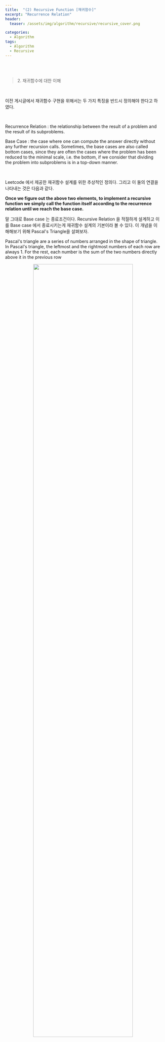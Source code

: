 ```yaml
---
title:  "(2) Recursive Function [재귀함수]"
excerpt: "Recurrence Relation"
header:
  teaser: /assets/img/algorithm/recursive/recursive_cover.png

categories:
  - Algorithm
tags:
  - Algorithm
  - Recursive
---
```

<br><br>

> <subtitle> 2. 재귀함수에 대한 이해 </subtitle>
<br>
<p>이전 게시글에서 재귀함수 구현을 위해서는 두 가지 특징을 반드시 정의해야 한다고 하였다.</p>
<br>
<p><point>Recurrence Relation</point> : the relationship between the result of a problem and the result of its subproblems.</p>
<p><point>Base Case</point> : the case where one can compute the answer directly without any further recursion calls. Sometimes, the base cases are also called bottom cases, since they are often the cases where the problem has been reduced to the minimal scale, i.e. the bottom, if we consider that dividing the problem into subproblems is in a top-down manner.</p>

<br>
<p>Leetcode 에서 제공한 재귀함수 설계를 위한 추상적인 정의다. 그리고 이 둘의 연결을 나타내는 것은 다음과 같다. </p>

**Once we figure out the above two elements, to implement a recursive function we simply call the function itself according to the recurrence relation until we reach the base case.**

<p>말 그대로 Base case 는 종료조건이다. Recursive Relation 을 적절하게 설계하고 이를 Base case 에서 종료시키는게 재귀함수 설계의 기본이라 볼 수 있다. 이 개념을 이해해보기 위해 <point>Pascal's Triangle</point>을 살펴보자.</p>

<p>Pascal's triangle are a series of numbers arranged in the shape of triangle. In Pascal's triangle, the leftmost and the rightmost numbers of each row are always 1. For the rest, each number is the sum of the two numbers directly above it in the previous row</p>
<center>
<img src = "https://hyunjae-lee.github.io/assets/img/algorithm/recursive/pascal.png" width = "80%">
</center>
<p>위 그림처럼 '4'는 바로 위의 두 원소 '1'과 '3'을 합한 값이다. 이와 같은 방식으로 모든 삼각형의 원소를 다루는 것이 파스칼의 삼각형이다. 파스칼의 삼각형을 구현하기 위해서는 위에서 정의한 두 가지 특징 (Recurrence Relation, Base case)를 정의해야 한다.</p>
<center>
<img src = "https://hyunjae-lee.github.io/assets/img/algorithm/recursive/pascal2.png" width = "80%">
</center>
<p>모든 행의 가장 왼쪽과 오른쪽의 원소는 1이다. i를 행(row), j를 열(column)으로 변수로 두고 위와 같이 정의할 수 있다. 간단하게 f(5,3)을 위 정의에 따라 계산하면 쉽게 5행 3열의 자리는 6이라는 것을 계산할 수 있다. <strong>여기서 주목해야 할 점은 Recursive 하기 때문에 '똑같은 계산'을 여러 번 한다는 것</strong>을 확인할 수 있다. 이러한 비효율성을 해결하기 위해 Memoization 이나 Back tracking 등을 활용할 수 있다.</p>

> <subtitle> [Exercise] Pascal's Triangle</subtitle>
<center>
<img src = "https://hyunjae-lee.github.io/assets/img/algorithm/recursive/pascal_exercise.png" width = "80%">
</center>
<br>
<p><point>Solution</point></p>

```java
class Solution {
    public List<List<Integer>> generate(int numRows) {
        // 전체 답을 저장할 2차원 int 배열을 생성한다.
        List<List<Integer>> triangle = new ArrayList<List<Integer>>();

        // 첫번째 Base case, 0번째 행에 대한 예외처리
        if (numRows == 0) {
            return triangle;
        }

        // 두번째 Base case, 첫번째 행은 항상 [1]이다!
        // 전체 2차원 배열에 array list (0번 index) 추가 및 1을 추가한다.
        triangle.add(new ArrayList<>());
        triangle.get(0).add(1);

        // 1번 index의 각각의 행에 대한 배열을 구한다. 1번 index 부터 numRows-1 까지 (0번부터 시작했으므로)
        for (int rowNum = 1; rowNum < numRows; rowNum++) {
            // 이번에 저장할 arraylist 생성
            List<Integer> row = new ArrayList<>();
            // 바로 위의 행에 대한 정보를 가져온다.
            List<Integer> prevRow = triangle.get(rowNum-1);

            // 모든 행의 leftmost는 1이다.
            row.add(1);

            // 각 행의 leftmost 와 rightmost 원소를 제외한 나머지 원소들에 대한 계산을 한다.
            for (int j = 1; j < rowNum; j++) {
                // 0번 index는 1이고, 마지막 원소는 1을 추가할 것이므로 1부터 numRows-2까지 계산한다.
                row.add(prevRow.get(j-1) + prevRow.get(j));
            }

            // The last row element is always 1.
            row.add(1);

            triangle.add(row);
        }

        return triangle;
    }
}
```

<p>위의 경우 시간 및 공간복잡도가 O(numRows^2)만큼씩 걸린다. 왜냐하면 numRows만큼 반복하는 for문을 numRows만큼 계산하기 때문이다.</p>

> <subtitle> [Exercise] Pascal's Triangle 2</subtitle>
<center>
<img src = "https://hyunjae-lee.github.io/assets/img/algorithm/recursive/pascal_exercise2.png" width = "80%">
</center>
<br>
<p> 파스칼 삼각형의 k번째 행의 값들만 출력한다. </p>

```java
public class Solution {
    public List<Integer> getRow(int k) {
        // k번째 행은 총 k+1 개의 원소를 가지고, 이를 모두 0으로 우선 초기화한다.
        // ex)4번째 행은 [1,4,6,4,1] 총 5개의 원소를 가진다.

        Integer[] arr = new Integer[k + 1];
        Arrays.fill(arr, 0);

        // 그리고 첫번째 원소 (0번 인덱스) 는 항상 1이다.
        arr[0] = 1;
        
        // 그 다음 원소 (1번째)부터 마지막 원소(k번째) 까지 구한다.
        for (int i = 1; i <= k; i++) 
            // 파스칼의 삼각형을 자세히 살펴보면, 1,2,3.. 순으로 값이 더해진다.
            for (int j = i; j > 0; j--) 
                arr[j] = arr[j] + arr[j - 1];
        
        // 원본배열의 주소값을 가져와 리턴한다. 새로운 배열을 생성해서 리턴하는게 아니다.
        return Arrays.asList(arr);
    }
}

```

<center>
<img src = "https://hyunjae-lee.github.io/assets/img/algorithm/recursive/pascal_write.jpg" width = "80%">
</center>
<p>k가 5일때의 모든 과정을 작성하였다. 노란색으로 표시한 부분은 i번째 원소를 추가했을 때를 나타내고, 초록색으로 표시한 부분은 j번째 부분이 계산되는 것을 나타낸다.</p>

> <subtitle> [Exercise] Reverse Linked List</subtitle>
<center>
<img src = "https://hyunjae-lee.github.io/assets/img/algorithm/recursive/exercise3.png" width = "80%">
</center>
<br>
<p>첫번째 방법으로는 Iterative 구현이다. 1->2->3->null 이 null<-1<-2<-3 이 되어야 한다. 따라서 curr에 처음 노드(head, 예시의 경우 '1')를 저장하고 curr.next에 null을 지정한다. 그리고 이를 가리킬 다음 노드(예시의 경우 '2')를 nextTemp에 저장한 것을 이용하여 curr 노드를 업데이트한다. 이를 3->null인 것을 이용하여 curr노드가 null이 될 때까지 진행한다. 리스트의 길이가 N이라 하였을 때, 시간복잡도는 O(N)이다. </p>

```java
public ListNode reverseList(ListNode head) {
    ListNode prev = null;
    ListNode curr = head;
    while (curr != null) {
        ListNode nextTemp = curr.next;
        curr.next = prev;
        prev = curr;
        curr = nextTemp;
    }
    return prev;
}

```

<p>두번째 방법으로는 Recursive 구현이다. 리스트가 "n(1) → … → n(k-1) → n(k) → n(k+1) → … → n(m) → Ø" 라고 하자. 그리고, n(k+1)부터 n(m)까지 Reversing이 완료되었고 지금 n(k)에 있으면 다음과 같다. "n(1) → … → n(k-1) → n(k) → n(k+1) ← … ← n(m)".</p>

<p>다음으로는 n(k+1)의 다음 노드는 n(k)를 가리켜야 한다. 따라서 n(k).next.next = n(k) 라고 정의할 수 있다.</p>

```java
public ListNode reverseList(ListNode head) {
    if (head == null || head.next == null) return head;
    ListNode p = reverseList(head.next);
    head.next.next = head;
    head.next = null;
    return p;
}
```
<br>
<p>재귀함수의 완성된 코드를 볼 때마다, 정의를 설계하는 것이 매우 중요하다고 느낀다. 하지만 아직까지는 실제 특정 문제들에 적용하여 정의를 유추하기까지는 실력이 많이 부족하다. 계속 연습할 필요가 있다!</p>